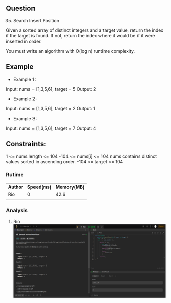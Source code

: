 

## Question
35. Search Insert Position

Given a sorted array of distinct integers and a target value, return the index if the target is found. If not, return the index where it would be if it were inserted in order.

You must write an algorithm with O(log n) runtime complexity.


## Example
- Example 1:

Input: nums = [1,3,5,6], target = 5
Output: 2


- Example 2:

Input: nums = [1,3,5,6], target = 2
Output: 1

- Example 3:

Input: nums = [1,3,5,6], target = 7
Output: 4
## Constraints:

1 <= nums.length <= 104
-104 <= nums[i] <= 104
nums contains distinct values sorted in ascending order.
-104 <= target <= 104

### Rutime
<table>
  <tr>
    <th>Author</th>
    <th>Speed(ms)</th>
    <th>Memory(MB)</th>
  </tr>
 
  <tr>
    <td>Rio</td>
    <td>0</td>
    <td>42.6</td>
  </tr>
  <tr>
    <td></td>
    <td></td>
    <td></td>
  </tr>
</table>


### Analysis
1. Rio 
![im](img/rio.png)

